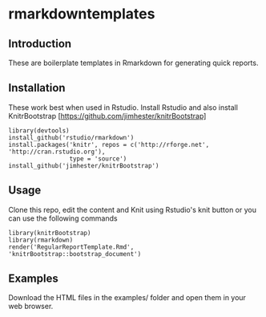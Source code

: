 # rmarkdowntemplates



## Introduction

These are boilerplate templates in Rmarkdown for generating quick reports.


## Installation

These work best when used in Rstudio. Install Rstudio and also install KnitrBootstrap [https://github.com/jimhester/knitrBootstrap]

```
library(devtools)
install_github('rstudio/rmarkdown')
install.packages('knitr', repos = c('http://rforge.net', 'http://cran.rstudio.org'),
                 type = 'source')
install_github('jimhester/knitrBootstrap')
```

## Usage

Clone this repo, edit the content and Knit using Rstudio's knit button or you can use the following commands


```
library(knitrBootstrap)
library(rmarkdown)
render('RegularReportTemplate.Rmd', 'knitrBootstrap::bootstrap_document')

```

## Examples

Download the HTML files in the examples/ folder and open them in your web browser.


 
